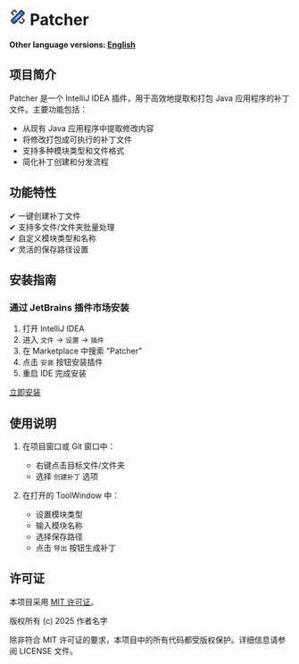 # <img src="https://raw.githubusercontent.com/Liang-Dongxing/patcher/master/src/main/resources/META-INF/pluginIcon.svg" alt="Patcher Logo" width="30" height="30"> Patcher

**Other language versions: [English](README_en.md)**

## 项目简介

Patcher 是一个 IntelliJ IDEA 插件，用于高效地提取和打包 Java 应用程序的补丁文件。主要功能包括：

- 从现有 Java 应用程序中提取修改内容
- 将修改打包成可执行的补丁文件
- 支持多种模块类型和文件格式
- 简化补丁创建和分发流程

## 功能特性

✔ 一键创建补丁文件  
✔ 支持多文件/文件夹批量处理  
✔ 自定义模块类型和名称  
✔ 灵活的保存路径设置  

## 安装指南

### 通过 JetBrains 插件市场安装

1. 打开 IntelliJ IDEA
2. 进入 `文件` → `设置` → `插件`
3. 在 Marketplace 中搜索 "Patcher"
4. 点击 `安装` 按钮安装插件
5. 重启 IDE 完成安装

[立即安装](https://plugins.jetbrains.com/plugin/12604-patcher)

## 使用说明

1. 在项目窗口或 Git 窗口中：
   - 右键点击目标文件/文件夹
   - 选择 `创建补丁` 选项

2. 在打开的 ToolWindow 中：
   - 设置模块类型
   - 输入模块名称
   - 选择保存路径
   - 点击 `导出` 按钮生成补丁

## 许可证

本项目采用 [MIT 许可证](LICENSE)。

版权所有 (c) 2025 作者名字

除非符合 MIT 许可证的要求，本项目中的所有代码都受版权保护。详细信息请参阅 LICENSE 文件。